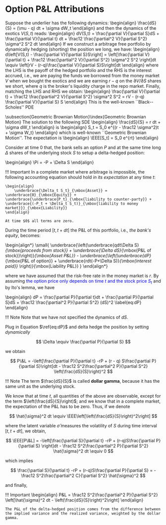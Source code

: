 # Option P&L Attributions

Suppose the underlier has the following dynamics:
\begin{align}
	\frac{dS}{S} = (\mu - q) dt + \sigma dW_t
\end{align}
and then the dynamics of the exotics $V(S,t)$ reads:
\begin{align}
	dV(S,t) = \frac{\partial V}{\partial S}dS + \frac{\partial V}{\partial t} dt + \frac12 \frac{\partial^2 V}{\partial S^2} \sigma^2 S^2 dt
\end{align}
If we construct a arbitrage free portfolio by dynamically hedging (shorting) the position we long, we have:
\begin{align}
	d\left[V(S,t) - \frac{\partial V}{\partial S}S\right] = \left[\frac{\partial V}{\partial t} + \frac12 \frac{\partial^2 V}{\partial S^2} \sigma^2 S^2 \right]dt \equiv \left[rV  - (r-q)\frac{\partial V}{\partial S}S\right]dt
\end{align}
where the LHS is the payoff of the hedged portfolio and the RHS is the interest accrued, i.e., we are paying the funds we borrowed from the money market $V$ when we bought the exotics and we are earning $r-q$ on the $\partial V /\partial S$ shares we short, where $q$ is the broker's liquidity charge in the repo market. Finally, matching the LHS and RHS we obtain:
\begin{align}
	\frac{\partial V}{\partial t} + \frac12 \frac{\partial^2 V}{\partial S^2} \sigma^2 S^2 = rV - (r-q) \frac{\partial V}{\partial S} S
\end{align}
This is the well-known ``Black--Scholes'' PDE


\subsection{Geometric Brownian Motion}\index{Geometric Brownian Motion}
The solution to the following SDE
\begin{align}
	\frac{dS}{S} = r dt + \sigma dW_t
\end{align}
is
\begin{align}
	S_t = S_0 e^{(r - \frac12 \sigma^2)t + \sigma W_t}
\end{align}
which is well-known ``Geometric Brownian Motion''. The expectation is 
\begin{align}
	\EEE[S_t] = S_0 e^{rt}
\end{align}



Consider at time 0 that, the bank sells an option $P$ and at the same time long $\Delta$ shares of the underlying stock $S$ to setup a delta-hedged position:

\begin{align}
    \Pi = -P + \Delta S
\end{align}

!!! Important
    In a complete market where arbitrage is impossible, the following accounting equation should hold *in its expectation* at any time $t$:

    \begin{align}
        \underbrace{\Delta_t S_t}_{\mbox{Asset}} = \underbrace{0}_{\mbox{Equity}} + \underbrace{\underbrace{P_t}_{\mbox{liability to counter-party}} + \underbrace{(-P_t + \Delta_t S_t)}_{\mbox{liability to money market}}}_{\mbox{Liability}}
    \end{align}

    At time $0$ all terms are zero.

During the time period $[t, t + dt]$ the P&L of this portfolio, i.e., *the bank's equity*, becomes:

\begin{align*}
\small{
    \underbrace{\left(\underbrace{qdt\Delta S}_{\mbox{proceeds from stock}} + \underbrace{\Delta dS}_{\mbox{P&L of stock}}\right)}_{\mbox{Asset P&L}} - \underbrace{\left(\underbrace{dP}_{\mbox{P&L of option}} + \underbrace{rdt(-P+\Delta S)}_{\mbox{interest paid}} \right)}_{\mbox{Liability P&L}}
    }
\end{align*}

where we have assumed that the risk-free rate in the money market is $r$. By assuming <span style="color:blue">the option price only depends on time $t$ and the stock price $S_t$</span> and by Ito's lemma, we have

\begin{align}
dP = \frac{\partial P}{\partial t}dt + \frac{\partial P}{\partial S}dS + \frac12 \frac{\partial^2 P}{\partial S^2} (dS)^2 \label{eq:dP}
\end{align}

!!! Note
    Note that we have not specified the dynamics of $dS$.
    
Plug in Equation $\ref{eq:dP}$ and delta hedge the position by setting *dynamically*

$$
\Delta \equiv \frac{\partial P}{\partial S}
$$

we obtain

$$
P\&L = -\left[\frac{\partial P}{\partial t} -rP + (r - q) S\frac{\partial P}{\partial S}\right]dt - \frac12 S^2\frac{\partial^2 P}{\partial S^2} \left(\frac{dS}{S}\right)^2
$$

!!! Note
    The term $\frac{dS}{S}$ is called **dollar gamma**, because it has the same unit as the underlying stock.

We know that at time $t$, all quantities of the above are observable, except for the term $\left(\frac{dS}{S}\right)$; and we know that in a complete market, the expectation of the P&L has to be zero. Thus, if we denote 

$$
\hat{\sigma}^2 dt \equiv \EEE\left[\left(\frac{dS}{S}\right)^2\right]
$$

where the latent variable $\hat{\sigma}$ measures the volatility of $S$ during time interval $[t, t + dt]$, we obtain,

$$
\EEE[P\&L] = -\left[\frac{\partial S}{\partial t} -rP + (r-q)S\frac{\partial P}{\partial S} \right]dt - \frac12 S^2\frac{\partial^2 P}{\partial S^2} \hat{\sigma}^2 dt \equiv 0
$$

which implies

$$
\frac{\partial S}{\partial t} -rP + (r-q)S\frac{\partial P}{\partial S} = - \frac12 S^2\frac{\partial^2 C}{\partial S^2} \hat{\sigma}^2
$$

and finally,

!!! Important
    \begin{align}
    P\&L = \frac12 S^2\frac{\partial^2 P}{\partial S^2} \left[\hat{\sigma}^2 dt - \left(\frac{dS}{S}\right)^2\right]
    \end{align}

    The P&L of the delta-hedged position comes from the difference between the implied variance and the realized variance, weighted by the dollar gamma.